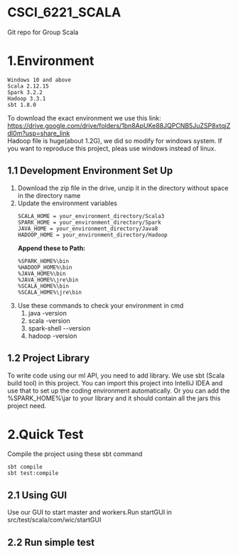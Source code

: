 # CSCI_6221_SCALA
Git repo for Group Scala  
# 1.Environment      
    Windows 10 and above
    Scala 2.12.15  
    Spark 3.2.2  
    Hadoop 3.3.1
    sbt 1.8.0
To download the exact environment we use this link:  
https://drive.google.com/drive/folders/1bn8ApUKe88JQPCNB5JuZSP8xtqjZdI0m?usp=share_link  
Hadoop file is huge(about 1.2G), we did so modify for windows system. If you want to reproduce this project, pleas use windows instead of linux.
## 1.1 Development Environment Set Up
1. Download the zip file in the drive, unzip it in the directory without space in the directory name
2. Update the environment variables
    ```
    SCALA_HOME = your_environment_directory/Scala3  
    SPARK_HOME = your_environment_directory/Spark  
    JAVA_HOME = your_environment_directory/Java8  
    HADOOP_HOME = your_environment_directory/Hadoop
    ```
    **Append these to Path:**   
    ```
    %SPARK_HOME%\bin
    %HADOOP_HOME%\bin
    %JAVA_HOME%\bin
    %JAVA_HOME%\jre\bin
    %SCALA_HOME%\bin
    %SCALA_HOME%\jre\bin
    ```
1. Use these commands to check your environment in cmd  
    1. java -version  
    2. scala -version  
    3. spark-shell --version 
    4. hadoop -version
    
## 1.2 Project Library 
To write code using our ml API, you need to add library. We use sbt (Scala build tool) in this project.
You can import this project into IntelliJ IDEA and use that to set up the coding environment automatically.
Or you can add the %SPARK_HOME%\jar to your library and it should contain all the jars this project need.

# 2.Quick Test
Compile the project using these sbt command  
   ```
   sbt compile
   sbt test:compile
   ```
## 2.1 Using GUI
Use our GUI to start master and workers.Run startGUI in src/test/scala/com/wic/startGUI


## 2.2 Run simple test
